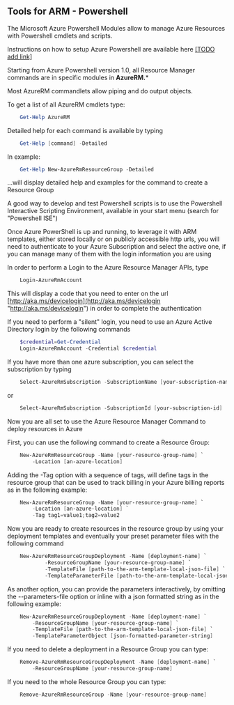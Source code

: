 ## Tools for ARM - Powershell 

The Microsoft Azure Powershell Modules allow to manage Azure Resources with Powershell cmdlets and scripts.

Instructions on how to setup Azure Powershell are available here [[TODO add link]](https://azure.microsoft.com/en-us/documentation/articles/powershell-install-configure/ "Azure Powershell")

Starting from Azure Powershell version 1.0, all Resource Manager commands are in specific modules in **AzureRM.***

Most AzureRM commandlets allow piping and do output objects.

To get a list of all AzureRM cmdlets type:

```powershell
    Get-Help AzureRM
```

Detailed help for each command is available by typing

```powershell
    Get-Help [command] -Detailed
```

In example:

```powershell
    Get-Help New-AzureRmResourceGroup -Detailed
```

...will display detailed help and examples for the command to create a Resource Group

A good way to develop and test Powershell scripts is to use the Powershell Interactive Scripting Environment, available in your start menu (search for "Powershell ISE")

Once Azure PowerShell is up and running, to leverage it with ARM templates, either stored locally or on publicly accessible http urls, you will need to authenticate to your Azure Subscription and select the active one, if you can manage many of them with the login information you are using

In order to perform a Login to the Azure Resource Manager APIs, type

```powershell
	Login-AzureRmAccount
```

This will display a code that you need to enter on the url [http://aka.ms/devicelogin](http://aka.ms/devicelogin "http://aka.ms/devicelogin") in order to complete the authentication

If you need to perform a "silent" login, you need to use an Azure Active Directory login by the following commands

```powershell
    $credential=Get-Credential
	Login-AzureRmAccount -Credential $credential
```

If you have more than one azure subscription, you can select the subscription by typing

```powershell
    Select-AzureRmSubscription -SubscriptionName [your-subscription-name]
```

or

```powershell
	Select-AzureRmSubscription -SubscriptionId [your-subscription-id]
```

Now you are all set to use the Azure Resource Manager Command to deploy resources in Azure

First, you can use the following command to create a Resource Group:

```powershell
    New-AzureRmResourceGroup -Name [your-resource-group-name] `
        -Location [an-azure-location]
```

Adding the -Tag option with a sequence of tags, will define tags in the resource group that can be used to track billing in your Azure billing reports as in the following example:

```powershell
    New-AzureRmResourceGroup -Name [your-resource-group-name] `
        -Location [an-azure-location] `
        -Tag tag1=value1;tag2=value2
```

Now you are ready to create resources in the resource group by using your deployment templates and eventually your preset parameter files with the following command

```powershell
    New-AzureRmResourceGroupDeployment -Name [deployment-name] `
            -ResourceGroupName [your-resource-group-name] `
            -TemplateFile [path-to-the-arm-template-local-json-file] `
            -TemplateParameterFile [path-to-the-arm-template-local-json-file]
```

As another option, you can provide the parameters interactively, by omitting the --parameters-file option or inline with a json formatted string as in the following example:

```powershell
	New-AzureRmResourceGroupDeployment -Name [deployment-name] `
        -ResourceGroupName [your-resource-group-name] `
        -TemplateFile [path-to-the-arm-template-local-json-file] `
        -TemplateParameterObject [json-formatted-parameter-string]
```

If you need to delete a deployment in a Resource Group you can type:

```powershell
    Remove-AzureRmResourceGroupDeployment -Name [deployment-name] `
        -ResourceGroupName [your-resource-group-name]
```

If you need to the whole Resource Group you can type:

```powershell
    Remove-AzureRmResourceGroup -Name [your-resource-group-name]
```